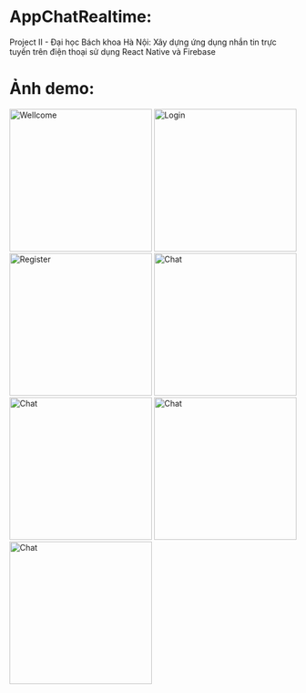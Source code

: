 # AppChatRealtime:
Project II - Đại học Bách khoa Hà Nội: Xây dựng ứng dụng nhắn tin trực tuyến trên điện thoại sử dụng React Native và Firebase

# Ảnh demo:
<img src="https://github.com/tuan0342/AppChatRealtime/assets/79151156/52acc65c-ac5e-4071-b16e-3314b9587526" alt="Wellcome" width="250" />
<img src="https://github.com/tuan0342/AppChatRealtime/assets/79151156/787f4085-c8cd-4fac-a218-5ace624af70d" alt="Login" width="250" />
<img src="https://github.com/tuan0342/AppChatRealtime/assets/79151156/ca0438da-47af-495f-9717-02c9a91af3e6" alt="Register" width="250" />

<img src="https://github.com/tuan0342/AppChatRealtime/assets/79151156/b3894fd2-6b5d-4cae-a1cb-91cd933c8a54" alt="Chat" width="250" />
<img src="https://github.com/tuan0342/AppChatRealtime/assets/79151156/cd54d970-bf5f-4928-b012-d7601848a2e9" alt="Chat" width="250" />
<img src="https://github.com/tuan0342/AppChatRealtime/assets/79151156/12873cf5-007f-4fd1-9831-3fde03eb55dc" alt="Chat" width="250" />
<img src="https://github.com/tuan0342/AppChatRealtime/assets/79151156/b6670a42-f89f-4872-88b8-842a1fe28433" alt="Chat" width="250" />

